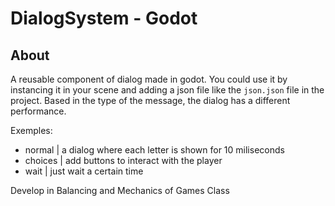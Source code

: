 # DialogSystem - Godot

## About
A reusable component of dialog made in godot.
You could use it by instancing it in your scene and adding a json file like
the `json.json` file in the project.
Based in the type of the message, the dialog has a different performance.

Exemples:
- normal | a dialog where each letter is shown for 10 miliseconds
- choices | add buttons to interact with the player
- wait | just wait a certain time

Develop in Balancing and Mechanics of Games Class
